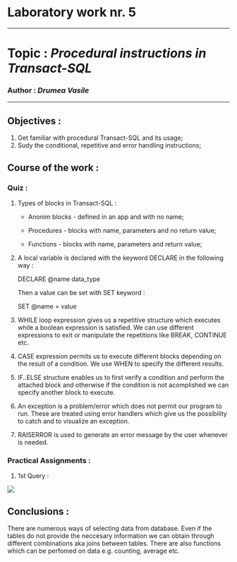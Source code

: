 # Laboratory work nr. 5
-----
# Topic : *Procedural instructions in Transact-SQL*
### Author : *Drumea Vasile*
-----
## Objectives :
1. Get familiar with procedural Transact-SQL and its usage;
2. Sudy the conditional, repetitive and error handling instructions; 

## Course of the work :
### Quiz :

1. Types of blocks in Transact-SQL :

    * Anonim blocks - defined in an app and with no name;
    
    * Procedures - blocks with name, parameters and no return value;
    
    * Functions - blocks with name, parameters and return value;
    
2. A local variable is declared with the keyword DECLARE in the following way : 

    DECLARE @name data_type
   
   Then a value can be set with SET keyword : 
      
    SET @name = value

3. WHILE loop expression gives us a repetitive structure which executes while a boolean expression is satisfied. We can use different expressions to exit or manipulate the repetitions like BREAK, CONTINUE etc.

4. CASE expression permits us to execute different blocks depending on the result of a condition. We use WHEN to specify the different results.

5. IF..ELSE structure enables us to first verify a condition and perform the attached block and otherwise if the condition is not acomplished we can specify another block to execute.

6. An exception is a problem/error which does not permit our program to run. These are treated using error handlers which give us the possibility to catch and to visualize an exception.

7. RAISERROR is used to generate an error message by the user whenever is needed.

### Practical Assignments :
1. 1st Query : 

![](images/.PNG)


## Conclusions : 

   There are numerous ways of selecting data from database. Even if the tables do not provide the neccesary information we can obtain through different combinations aka joins between tables. There are also functions which can be perfomed on data e.g. counting, average etc. 
